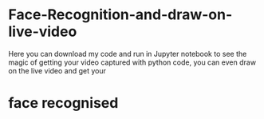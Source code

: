 # Face-Recognition-and-draw-on-live-video
Here you can download my code and run in Jupyter notebook to see the magic of getting your video captured with python code, you can even draw on the live video and get your 
# face recognised
